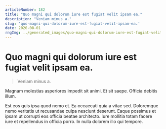 ```yaml
---
articleNumber: 182
title: "Quo magni qui dolorum iure est fugiat velit ipsam ea."
description: "Veniam minus a."
slug: 'quo-magni-qui-dolorum-iure-est-fugiat-velit-ipsam-ea.'
date: 2020-08-01
rngImg: ../generated_images/quo-magni-qui-dolorum-iure-est-fugiat-velit-ipsam-ea..jpg
---
```


# Quo magni qui dolorum iure est fugiat velit ipsam ea.

> Veniam minus a.

Magnam molestias asperiores impedit sit animi. Et sit saepe. Officia debitis illum.
 Est eos quis ipsa quod nemo et. Ea occaecati quia a vitae sed. Doloremque nemo veritatis ut recusandae culpa nesciunt deserunt. Eaque possimus et ipsam ut corrupti eos officia beatae architecto. Iure mollitia totam facere iure et repellendus in officia porro. In nulla dolorem illo qui tempore.
